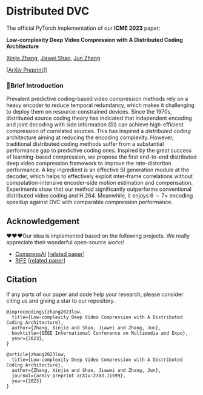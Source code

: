 # Distributed DVC

The official PyTorch implementation of our **ICME 2023** paper: 

**Low-complexity Deep Video Compression with A Distributed Coding Architecture**

[Xinjie Zhang](https://xinjie-q.github.io/), [Jiawei Shao](https://shaojiawei07.github.io/), [Jun Zhang](https://eejzhang.people.ust.hk/)

[[ArXiv Preprint](https://arxiv.org/abs/2303.11599)]]

### :bookmark:Brief Introduction

Prevalent predictive coding-based video compression methods rely on a heavy encoder to reduce temporal redundancy, which makes it challenging to deploy them on resource-constrained devices. Since the 1970s, distributed source coding theory has indicated that independent encoding and joint decoding with side information (SI) can achieve high-efficient compression of correlated sources. This has inspired a *distributed coding* architecture aiming at reducing the encoding complexity. However, traditional distributed coding methods suffer from a substantial performance gap to predictive coding ones. Inspired by the great success of learning-based compression, we propose the first end-to-end distributed deep video compression framework to improve the rate-distortion performance. A key ingredient is an effective SI generation module at the decoder, which helps to effectively exploit inter-frame correlations without computation-intensive encoder-side motion estimation and compensation. Experiments show that our method significantly outperforms conventional distributed video coding and H.264. Meanwhile, it enjoys $6\sim7\times$ encoding speedup against DVC with comparable compression performance. 

## Acknowledgement

:heart::heart::heart:Our idea is implemented based on the following projects. We really appreciate their wonderful open-source works!

- [CompressAI](https://github.com/InterDigitalInc/CompressAI) [[related paper](https://arxiv.org/abs/2011.03029)]
- [RIFE](https://github.com/megvii-research/ECCV2022-RIFE) [[related paper](https://arxiv.org/abs/2011.06294)]

## Citation

If any parts of our paper and code help your research, please consider citing us and giving a star to our repository.

```
@inproceedings{zhang2023low,
  title={Low-complexity Deep Video Compression with A Distributed Coding Architecture},
  author={Zhang, Xinjie and Shao, Jiawei and Zhang, Jun},
  booktitle={IEEE International Conference on Multimedia and Expo},
  year={2023},
}

@article{zhang2023low,
  title={Low-complexity Deep Video Compression with A Distributed Coding Architecture},
  author={Zhang, Xinjie and Shao, Jiawei and Zhang, Jun},
  journal={arXiv preprint arXiv:2303.11599},
  year={2023}
}
```

